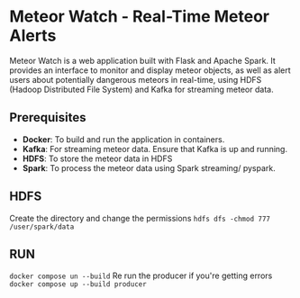 # Meteor Watch - Real-Time Meteor Alerts

Meteor Watch is a web application built with Flask and Apache Spark. It provides an interface to monitor and display meteor objects, as well as alert users about potentially dangerous meteors in real-time, using HDFS (Hadoop Distributed File System) and Kafka for streaming meteor data.

## Prerequisites

- **Docker**: To build and run the application in containers.
- **Kafka**: For streaming meteor data. Ensure that Kafka is up and running.
- **HDFS**: To store the meteor data in HDFS
- **Spark**: To process the meteor data using Spark streaming/ pyspark.


## HDFS
Create the directory and change the permissions
``` hdfs dfs -chmod 777 /user/spark/data ```

## RUN
``` docker compose un --build ```
Re run the producer if you're getting errors
``` docker compose up --build producer ```
